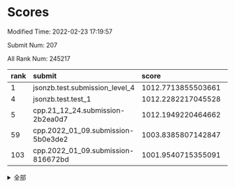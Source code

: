# Scores

Modified Time: 2022-02-23 17:19:57

Submit Num: 207

All Rank Num: 245217

| rank |               submit               |       score        |       sigma        | pk_num |
| :--- | :--------------------------------- | :----------------- | :----------------- | :----- |
| 1    | jsonzb.test.submission_level_4     | 1012.7713855503661 | 0.7913531178496079 | 4740   |
| 4    | jsonzb.test.test_1                 | 1012.2282217045528 | 0.7884460870307256 | 4737   |
| 5    | cpp.21_12_24.submission-2b2ea0d7   | 1012.1949220464662 | 0.7740705476331903 | 4736   |
| 59   | cpp.2022_01_09.submission-5b0e3de2 | 1003.8385807142847 | 0.7091035726953563 | 4733   |
| 103  | cpp.2022_01_09.submission-816672bd | 1001.9540715355091 | 0.7133187772890851 | 4735   |


<details>
<summary>全部</summary>

| rank |                 submit                 |       score        |       sigma        | pk_num |
| :--- | :------------------------------------- | :----------------- | :----------------- | :----- |
| 1    | jsonzb.test.submission_level_4         | 1012.7713855503661 | 0.7913531178496079 | 4740   |
| 2    | gobigger.level_3.submission_level_3_8  | 1012.4673166754076 | 0.78912075659042   | 4740   |
| 3    | gobigger.level_3.submission_level_3_11 | 1012.3328220925944 | 0.7969534869362873 | 4739   |
| 4    | jsonzb.test.test_1                     | 1012.2282217045528 | 0.7884460870307256 | 4737   |
| 5    | cpp.21_12_24.submission-2b2ea0d7       | 1012.1949220464662 | 0.7740705476331903 | 4736   |
| 6    | gobigger.level_3.submission_level_3_32 | 1011.4037919863479 | 0.7635145665138342 | 4734   |
| 7    | gobigger.level_3.submission_level_3_24 | 1011.2085225339031 | 0.7459090986058239 | 4735   |
| 8    | gobigger.level_3.submission_level_3_39 | 1011.180909774927  | 0.7481977200002243 | 4737   |
| 9    | gobigger.level_3.submission_level_3_37 | 1011.0677223176835 | 0.7916005474408908 | 4737   |
| 10   | gobigger.level_3.submission_level_3_14 | 1010.8139666771817 | 0.7763611371951147 | 4740   |
| 11   | gobigger.level_3.submission_level_3_48 | 1010.8080417384392 | 0.7875951381537226 | 4742   |
| 12   | gobigger.level_3.submission_level_3_36 | 1010.6752136945389 | 0.756227388925481  | 4739   |
| 13   | gobigger.level_3.submission_level_3_25 | 1010.6173141573172 | 0.7740690404281009 | 4738   |
| 14   | gobigger.level_3.submission_level_3_26 | 1010.5636853146011 | 0.7595855408486618 | 4739   |
| 15   | gobigger.level_3.submission_level_3_16 | 1010.50754148978   | 0.757864797930888  | 4736   |
| 16   | gobigger.level_3.submission_level_3_9  | 1010.4826264367252 | 0.749738367761318  | 4739   |
| 17   | gobigger.level_3.submission_level_3_2  | 1010.3533754029761 | 0.7611339451064328 | 4735   |
| 18   | gobigger.level_3.submission_level_3_21 | 1010.3352459645545 | 0.78672061009553   | 4738   |
| 19   | gobigger.level_3.submission_level_3_34 | 1010.3242552484865 | 0.7798387510060107 | 4738   |
| 20   | gobigger.level_3.submission_level_3_0  | 1010.284194342964  | 0.7790718947910744 | 4741   |
| 21   | gobigger.level_3.submission_level_3_41 | 1010.1999175531836 | 0.7634132797074605 | 4740   |
| 22   | gobigger.level_3.submission_level_3_22 | 1010.1796226348215 | 0.7669288078342905 | 4741   |
| 23   | gobigger.level_3.submission_level_3_49 | 1010.0543535785812 | 0.749125301154035  | 4739   |
| 24   | gobigger.level_3.submission_level_3_20 | 1010.0433490807194 | 0.7528197584345262 | 4733   |
| 25   | gobigger.level_3.submission_level_3_18 | 1010.0415974224229 | 0.7730823824285221 | 4738   |
| 26   | gobigger.level_3.submission_level_3_5  | 1010.0127486963747 | 0.7642720322626289 | 4739   |
| 27   | gobigger.level_3.submission_level_3_1  | 1009.9807055495983 | 0.7554453983885746 | 4743   |
| 28   | gobigger.level_3.submission_level_3_13 | 1009.9590238961375 | 0.7595608160149727 | 4739   |
| 29   | gobigger.level_3.submission_level_3_4  | 1009.9481389296193 | 0.7454002905072175 | 4733   |
| 30   | gobigger.level_3.submission_level_3_3  | 1009.93673162659   | 0.7369708050907552 | 4737   |
| 31   | gobigger.level_3.submission_level_3_15 | 1009.9317917836802 | 0.7405358448404791 | 4737   |
| 32   | gobigger.level_3.submission_level_3_27 | 1009.9238122304511 | 0.7640636697652469 | 4737   |
| 33   | gobigger.level_3.submission_level_3_44 | 1009.8933121849706 | 0.7702439248794241 | 4739   |
| 34   | gobigger.level_3.submission_level_3_42 | 1009.8656256326497 | 0.7455093264994215 | 4739   |
| 35   | gobigger.level_3.submission_level_3_35 | 1009.7864992851061 | 0.7655599082203062 | 4738   |
| 36   | gobigger.level_3.submission_level_3_43 | 1009.732149096872  | 0.7447906366685719 | 4736   |
| 37   | gobigger.level_3.submission_level_3_30 | 1009.722347056767  | 0.7685592209854439 | 4735   |
| 38   | gobigger.level_3.submission_level_3_47 | 1009.6721894703893 | 0.7654851027509865 | 4736   |
| 39   | gobigger.level_3.submission_level_3_10 | 1009.6026886893526 | 0.7535243989999661 | 4739   |
| 40   | gobigger.level_3.submission_level_3_23 | 1009.581240811692  | 0.751210449967618  | 4736   |
| 41   | gobigger.level_3.submission_level_3_7  | 1009.5501636903343 | 0.7459192994818824 | 4735   |
| 42   | gobigger.level_3.submission_level_3_6  | 1009.5470410770715 | 0.7592156863065663 | 4743   |
| 43   | gobigger.level_3.submission_level_3_17 | 1009.5364668744148 | 0.7708993800060132 | 4741   |
| 44   | gobigger.level_3.submission_level_3_33 | 1009.296602099322  | 0.7399481125182048 | 4740   |
| 45   | gobigger.level_3.submission_level_3_45 | 1009.2491897302527 | 0.7465664554422855 | 4738   |
| 46   | gobigger.level_3.submission_level_3_40 | 1009.2241249623858 | 0.7563679311158903 | 4740   |
| 47   | gobigger.level_3.submission_level_3_38 | 1009.1146406895011 | 0.7866271531307623 | 4739   |
| 48   | gobigger.level_3.submission_level_3_31 | 1009.0850227753568 | 0.752515991846729  | 4740   |
| 49   | gobigger.level_3.submission_level_3_46 | 1008.6417028896516 | 0.7400036975260456 | 4733   |
| 50   | gobigger.level_3.submission_level_3_19 | 1008.463790425535  | 0.7479235133966847 | 4741   |
| 51   | gobigger.level_3.submission_level_3_29 | 1008.305498758867  | 0.7425181202292536 | 4738   |
| 52   | gobigger.level_3.submission_level_3_12 | 1008.2257016568666 | 0.7507630959295081 | 4736   |
| 53   | gobigger.level_3.submission_level_3_28 | 1007.7030631621609 | 0.7350473781622199 | 4742   |
| 54   | gobigger.level_1.submission_level_1_32 | 1004.694477280501  | 0.7142945244629008 | 4733   |
| 55   | gobigger.level_1.submission_level_1_13 | 1004.6208956758545 | 0.7199632129842912 | 4739   |
| 56   | gobigger.level_1.submission_level_1_2  | 1004.1521704846643 | 0.7215610436988718 | 4740   |
| 57   | gobigger.level_1.submission_level_1_33 | 1003.940658238964  | 0.7249346562951168 | 4743   |
| 58   | gobigger.level_1.submission_level_1_3  | 1003.9205978514219 | 0.7299317878619473 | 4742   |
| 59   | cpp.2022_01_09.submission-5b0e3de2     | 1003.8385807142847 | 0.7091035726953563 | 4733   |
| 60   | gobigger.level_1.submission_level_1_25 | 1003.7989103325006 | 0.7136706731979244 | 4740   |
| 61   | gobigger.level_1.submission_level_1_43 | 1003.7785086189889 | 0.7181645196585458 | 4736   |
| 62   | gobigger.level_1.submission_level_1_20 | 1003.7611249332101 | 0.7275750126315733 | 4742   |
| 63   | gobigger.level_1.submission_level_1_48 | 1003.7186193907802 | 0.7063151490154576 | 4740   |
| 64   | gobigger.level_1.submission_level_1_24 | 1003.6370653236442 | 0.7182784708142286 | 4739   |
| 65   | gobigger.level_1.submission_level_1_26 | 1003.6083532245993 | 0.7136470303496275 | 4738   |
| 66   | gobigger.level_1.submission_level_1_46 | 1003.6009371208994 | 0.7239086455297146 | 4740   |
| 67   | gobigger.level_1.submission_level_1_47 | 1003.5799516825217 | 0.72031251522041   | 4740   |
| 68   | gobigger.level_1.submission_level_1_4  | 1003.574798122509  | 0.7209569219023744 | 4744   |
| 69   | gobigger.level_1.submission_level_1_39 | 1003.5650653809395 | 0.7069036631159881 | 4744   |
| 70   | gobigger.level_1.submission_level_1_23 | 1003.5332228934695 | 0.7225759246349083 | 4735   |
| 71   | gobigger.level_1.submission_level_1_29 | 1003.532084212651  | 0.7156925417842307 | 4742   |
| 72   | gobigger.level_1.submission_level_1_14 | 1003.5043327817167 | 0.7121699782979406 | 4741   |
| 73   | gobigger.level_1.submission_level_1_5  | 1003.4821844477851 | 0.7185567017250222 | 4738   |
| 74   | gobigger.level_1.submission_level_1_11 | 1003.4114996012881 | 0.7083244094283867 | 4740   |
| 75   | gobigger.level_1.submission_level_1_27 | 1003.377116345828  | 0.7115008736001411 | 4732   |
| 76   | gobigger.level_1.submission_level_1_44 | 1003.3744089154886 | 0.7154415552117087 | 4742   |
| 77   | gobigger.level_1.submission_level_1_0  | 1003.3572574297752 | 0.7053962154130489 | 4734   |
| 78   | gobigger.level_1.submission_level_1_19 | 1003.3565406753195 | 0.716519481918524  | 4736   |
| 79   | gobigger.level_1.submission_level_1_7  | 1003.2847467813949 | 0.7205407557898688 | 4733   |
| 80   | gobigger.level_1.submission_level_1_41 | 1003.2117462658339 | 0.7239199933229541 | 4740   |
| 81   | gobigger.level_1.submission_level_1_28 | 1003.2044473085537 | 0.719562847994206  | 4741   |
| 82   | gobigger.level_1.submission_level_1_31 | 1003.19280036272   | 0.7171412217761632 | 4738   |
| 83   | gobigger.level_1.submission_level_1_22 | 1003.1913744659649 | 0.7166145805704199 | 4740   |
| 84   | gobigger.level_1.submission_level_1_16 | 1003.1059264154696 | 0.7046093587103782 | 4742   |
| 85   | gobigger.level_1.submission_level_1_34 | 1003.0882848372866 | 0.7157207238754913 | 4740   |
| 86   | gobigger.level_1.submission_level_1_6  | 1003.0698836974526 | 0.7144040754909304 | 4739   |
| 87   | gobigger.level_1.submission_level_1_45 | 1003.0430161072646 | 0.7145962799083402 | 4734   |
| 88   | gobigger.level_1.submission_level_1_38 | 1003.0172945191075 | 0.7133937059466811 | 4739   |
| 89   | gobigger.level_1.submission_level_1_36 | 1002.9350531229023 | 0.7130256266620276 | 4740   |
| 90   | gobigger.level_1.submission_level_1_1  | 1002.8978791697749 | 0.718448163697004  | 4737   |
| 91   | gobigger.level_1.submission_level_1_18 | 1002.8956315839696 | 0.717429926082751  | 4739   |
| 92   | gobigger.level_1.submission_level_1_8  | 1002.8224746719917 | 0.712153646601168  | 4739   |
| 93   | gobigger.level_1.submission_level_1_10 | 1002.7622860804689 | 0.7116833359842503 | 4738   |
| 94   | gobigger.level_1.submission_level_1_35 | 1002.7492295488516 | 0.7106045213585822 | 4737   |
| 95   | gobigger.level_1.submission_level_1_15 | 1002.6468032826965 | 0.7094882800485539 | 4738   |
| 96   | gobigger.level_1.submission_level_1_12 | 1002.575669662032  | 0.7202916626831745 | 4733   |
| 97   | gobigger.level_1.submission_level_1_49 | 1002.5549498567535 | 0.7154183394642941 | 4734   |
| 98   | gobigger.level_1.submission_level_1_37 | 1002.4932365396103 | 0.7096875612260797 | 4738   |
| 99   | gobigger.level_1.submission_level_1_30 | 1002.4124970479568 | 0.7069445127903111 | 4742   |
| 100  | gobigger.level_1.submission_level_1_42 | 1002.3243370454472 | 0.7064068903194483 | 4736   |
| 101  | gobigger.level_1.submission_level_1_17 | 1002.2768701085191 | 0.7146216907422921 | 4738   |
| 102  | gobigger.level_1.submission_level_1_21 | 1002.2501671609975 | 0.7131336127972436 | 4738   |
| 103  | cpp.2022_01_09.submission-816672bd     | 1001.9540715355091 | 0.7133187772890851 | 4735   |
| 104  | gobigger.level_1.submission_level_1_40 | 1001.9110914356984 | 0.7153792892203956 | 4742   |
| 105  | gobigger.level_1.submission_level_1_9  | 1001.7077030978862 | 0.7140837979970799 | 4743   |
| 106  | gobigger.random.submission_random_12   | 997.5079945153665  | 0.7076993068081461 | 4740   |
| 107  | gobigger.random.submission_random_14   | 997.1617469548848  | 0.7168717426916973 | 4735   |
| 108  | gobigger.random.submission_random_7    | 996.990928896527   | 0.7209808972041459 | 4740   |
| 109  | gobigger.random.submission_random_41   | 996.9065290581325  | 0.7119822151394608 | 4746   |
| 110  | gobigger.random.submission_random_38   | 996.8857803962896  | 0.7077361298999586 | 4736   |
| 111  | gobigger.random.submission_random_2    | 996.7966263323148  | 0.7003602240857243 | 4739   |
| 112  | gobigger.random.submission_random_36   | 996.7903498934504  | 0.71193743485677   | 4743   |
| 113  | gobigger.random.submission_random_19   | 996.7304508997032  | 0.6974423945753785 | 4736   |
| 114  | gobigger.random.submission_random_27   | 996.7062774422294  | 0.7096585830766978 | 4740   |
| 115  | gobigger.random.submission_random_44   | 996.551302623055   | 0.7109887102916215 | 4739   |
| 116  | gobigger.random.submission_random_16   | 996.3932117051206  | 0.6966018431109998 | 4744   |
| 117  | gobigger.random.submission_random_11   | 996.3793493011576  | 0.7025618413096152 | 4742   |
| 118  | gobigger.random.submission_random_22   | 996.3304674196863  | 0.7084971225597683 | 4739   |
| 119  | gobigger.random.submission_random_25   | 996.2607263953005  | 0.7152733891913347 | 4738   |
| 120  | gobigger.random.submission_random_9    | 996.2344292427225  | 0.7043003190137441 | 4739   |
| 121  | gobigger.random.submission_random_3    | 996.2077837840635  | 0.7092575170900656 | 4738   |
| 122  | gobigger.random.submission_random_24   | 996.1750903370743  | 0.7101566879253165 | 4738   |
| 123  | gobigger.random.submission_random_42   | 996.1545532751497  | 0.7119198952440986 | 4737   |
| 124  | gobigger.random.submission_random_21   | 996.1034297433143  | 0.711747119523296  | 4743   |
| 125  | gobigger.random.submission_random_10   | 996.0328798384714  | 0.7119814307312238 | 4741   |
| 126  | gobigger.random.submission_random_46   | 995.9841513965036  | 0.7188592908089478 | 4740   |
| 127  | gobigger.random.submission_random_37   | 995.979056428366   | 0.7056207546584702 | 4742   |
| 128  | gobigger.random.submission_random_45   | 995.9787822981873  | 0.7104098999529841 | 4739   |
| 129  | gobigger.random.submission_random_29   | 995.9430100856843  | 0.7033801217056638 | 4740   |
| 130  | gobigger.random.submission_random_4    | 995.9266520516283  | 0.7170337837655406 | 4738   |
| 131  | gobigger.random.submission_random_40   | 995.9190162383877  | 0.7080905146638073 | 4735   |
| 132  | gobigger.random.submission_random_43   | 995.9023733103176  | 0.7230127088880447 | 4739   |
| 133  | gobigger.random.submission_random_23   | 995.880027158895   | 0.7132050526390309 | 4742   |
| 134  | gobigger.random.submission_random_6    | 995.8249261480929  | 0.7038951140289265 | 4740   |
| 135  | gobigger.random.submission_random_39   | 995.7793619617205  | 0.7088385677204418 | 4736   |
| 136  | gobigger.random.submission_random_17   | 995.7388605204854  | 0.7111204473353095 | 4741   |
| 137  | gobigger.random.submission_random_8    | 995.7256456437757  | 0.7204380551962407 | 4734   |
| 138  | gobigger.random.submission_random_47   | 995.6826025062521  | 0.7119113483148196 | 4737   |
| 139  | gobigger.random.submission_random_32   | 995.6484294125797  | 0.6934664833244322 | 4739   |
| 140  | gobigger.random.submission_random_0    | 995.6443847319821  | 0.7253736768143307 | 4735   |
| 141  | gobigger.random.submission_random_15   | 995.5421274984976  | 0.7074729134590741 | 4742   |
| 142  | gobigger.random.submission_random_1    | 995.5380941059476  | 0.7169205818402821 | 4740   |
| 143  | gobigger.random.submission_random_5    | 995.4665350532844  | 0.7098513800098593 | 4741   |
| 144  | gobigger.random.submission_random_34   | 995.4474170771393  | 0.7149599656937363 | 4735   |
| 145  | gobigger.random.submission_random_31   | 995.4091265996625  | 0.6942327844717824 | 4738   |
| 146  | gobigger.random.submission_random_28   | 995.3663999639408  | 0.7145365335305169 | 4739   |
| 147  | gobigger.random.submission_random_48   | 995.3141170443191  | 0.7171674930014185 | 4734   |
| 148  | gobigger.random.submission_random_33   | 995.2920264145638  | 0.7044634417316236 | 4738   |
| 149  | gobigger.random.submission_random_35   | 995.279798660339   | 0.7176162277784707 | 4740   |
| 150  | gobigger.random.submission_random_30   | 995.197435724677   | 0.7076017780419891 | 4741   |
| 151  | gobigger.random.submission_random_13   | 995.1481071413434  | 0.7154688655354092 | 4733   |
| 152  | gobigger.random.submission_random_18   | 995.0607184801319  | 0.7252724749407472 | 4741   |
| 153  | gobigger.random.submission_random_26   | 994.9148681397701  | 0.7257774828912901 | 4739   |
| 154  | gobigger.random.submission_random_49   | 994.1188161587122  | 0.7136238112723827 | 4743   |
| 155  | gobigger.level_2.submission_level_2_37 | 994.107214306181   | 0.7360906753403885 | 4743   |
| 156  | gobigger.level_2.submission_level_2_47 | 994.0237727780772  | 0.7270056605040365 | 4740   |
| 157  | gobigger.random.submission_random_20   | 993.8387612695096  | 0.7121362973769311 | 4736   |
| 158  | gobigger.level_2.submission_level_2_21 | 993.7028660098384  | 0.7509229196342545 | 4735   |
| 159  | gobigger.level_2.submission_level_2_22 | 993.6822777111452  | 0.7314927542272927 | 4740   |
| 160  | gobigger.level_2.submission_level_2_14 | 993.4268532120465  | 0.7235445508465032 | 4739   |
| 161  | gobigger.level_2.submission_level_2_32 | 993.286995180788   | 0.7219556622829176 | 4734   |
| 162  | gobigger.level_2.submission_level_2_36 | 993.2335654775841  | 0.7253789485724179 | 4737   |
| 163  | gobigger.level_2.submission_level_2_27 | 993.1538234606612  | 0.7335899239827937 | 4739   |
| 164  | gobigger.level_2.submission_level_2_44 | 993.1194377514211  | 0.7305729054730614 | 4746   |
| 165  | gobigger.level_2.submission_level_2_13 | 992.9394762841766  | 0.7406458997998266 | 4739   |
| 166  | gobigger.level_2.submission_level_2_41 | 992.861921973336   | 0.7360535591507174 | 4740   |
| 167  | gobigger.level_2.submission_level_2_9  | 992.8490669586773  | 0.7383389819712962 | 4737   |
| 168  | gobigger.level_2.submission_level_2_4  | 992.8204298665407  | 0.7383250201583901 | 4738   |
| 169  | gobigger.level_2.submission_level_2_25 | 992.7927398744544  | 0.7468449704557125 | 4737   |
| 170  | gobigger.level_2.submission_level_2_45 | 992.7846625132456  | 0.7337198874413045 | 4732   |
| 171  | gobigger.level_2.submission_level_2_26 | 992.7389946657929  | 0.7589220813664451 | 4737   |
| 172  | gobigger.level_2.submission_level_2_42 | 992.7192588470818  | 0.7339882051487933 | 4741   |
| 173  | gobigger.level_2.submission_level_2_12 | 992.5987651532567  | 0.7446518391198083 | 4734   |
| 174  | gobigger.level_2.submission_level_2_6  | 992.5660920800419  | 0.72741314146661   | 4740   |
| 175  | gobigger.level_2.submission_level_2_48 | 992.54869058836    | 0.7360528713436981 | 4735   |
| 176  | gobigger.level_2.submission_level_2_15 | 992.4825824773777  | 0.7400807945154984 | 4736   |
| 177  | gobigger.level_2.submission_level_2_0  | 992.3835903766153  | 0.7430440850269066 | 4743   |
| 178  | gobigger.level_2.submission_level_2_29 | 992.3566472225729  | 0.7309691209309837 | 4741   |
| 179  | gobigger.level_2.submission_level_2_43 | 992.3015154931804  | 0.7301132181003668 | 4738   |
| 180  | gobigger.level_2.submission_level_2_5  | 992.2788155051452  | 0.7378455939666423 | 4739   |
| 181  | gobigger.level_2.submission_level_2_7  | 992.2101170732523  | 0.7316851781220447 | 4744   |
| 182  | gobigger.level_2.submission_level_2_1  | 992.1891366046023  | 0.7315505069258976 | 4739   |
| 183  | gobigger.level_2.submission_level_2_31 | 992.1383832613384  | 0.7452857435496237 | 4735   |
| 184  | gobigger.level_2.submission_level_2_3  | 992.082687034584   | 0.7457984806971316 | 4741   |
| 185  | gobigger.level_2.submission_level_2_10 | 992.0522883178644  | 0.7383620901659502 | 4739   |
| 186  | gobigger.level_2.submission_level_2_16 | 992.0487761831185  | 0.7465117780090159 | 4741   |
| 187  | gobigger.level_2.submission_level_2_35 | 992.0253455275594  | 0.7378952479816042 | 4740   |
| 188  | gobigger.level_2.submission_level_2_23 | 991.8663168914172  | 0.7395909324496472 | 4737   |
| 189  | gobigger.level_2.submission_level_2_28 | 991.8449699156519  | 0.7520221530440121 | 4735   |
| 190  | gobigger.level_2.submission_level_2_17 | 991.803967391349   | 0.7480444258171027 | 4733   |
| 191  | gobigger.level_2.submission_level_2_24 | 991.7998074598289  | 0.7589048384905591 | 4742   |
| 192  | gobigger.level_2.submission_level_2_34 | 991.7895126074218  | 0.7391516586493884 | 4748   |
| 193  | gobigger.level_2.submission_level_2_33 | 991.7340705304549  | 0.7425258155351669 | 4736   |
| 194  | gobigger.level_2.submission_level_2_8  | 991.6952869523491  | 0.7460344622975047 | 4736   |
| 195  | gobigger.level_2.submission_level_2_49 | 991.691728962804   | 0.7611023163519955 | 4733   |
| 196  | gobigger.level_2.submission_level_2_19 | 991.522288141178   | 0.7293474271352482 | 4736   |
| 197  | gobigger.level_2.submission_level_2_46 | 991.5122476563334  | 0.7639639709243168 | 4741   |
| 198  | gobigger.level_2.submission_level_2_38 | 991.3617148373702  | 0.7513770804951451 | 4733   |
| 199  | gobigger.level_2.submission_level_2_40 | 991.3594437294073  | 0.7604849453917845 | 4740   |
| 200  | gobigger.level_2.submission_level_2_11 | 991.2932063669531  | 0.7533854385526148 | 4740   |
| 201  | gobigger.level_2.submission_level_2_18 | 991.2194944492027  | 0.7580215902235989 | 4743   |
| 202  | gobigger.level_2.submission_level_2_2  | 991.1204175903778  | 0.7722596235696332 | 4738   |
| 203  | gobigger.level_2.submission_level_2_20 | 991.1072395067902  | 0.7489512329141677 | 4737   |
| 204  | gobigger.level_2.submission_level_2_39 | 990.9874112685252  | 0.7730841274293593 | 4738   |
| 205  | gobigger.level_2.submission_level_2_30 | 990.6993343978943  | 0.7588880310867795 | 4737   |
| 206  | gobigger.none.submission_none_1        | 977.6993369227808  | 1.38418556903207   | 4737   |
| 207  | gobigger.none.submission_none_0        | 976.8996953104044  | 1.3435474068269115 | 4736   |

</details>
